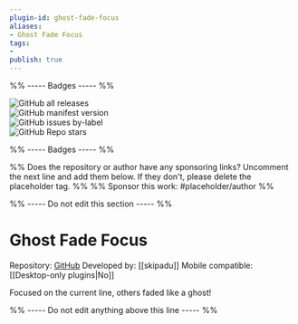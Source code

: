 ```yaml
---
plugin-id: ghost-fade-focus
aliases:
- Ghost Fade Focus
tags: 
- 
publish: true
---
```


%% ----- Badges ----- %%

![GitHub all releases](https://img.shields.io/github/downloads/skipadu/obsidian-ghost-fade-focus/total?color=573E7A&logo=github&style=for-the-badge)   
![GitHub manifest version](https://img.shields.io/github/manifest-json/v/skipadu/obsidian-ghost-fade-focus?color=573E7A&logo=github&style=for-the-badge)   
![GitHub issues by-label](https://img.shields.io/github/issues/skipadu/obsidian-ghost-fade-focus/help%20wanted?color=573E7A&logo=github&style=for-the-badge)   
![GitHub Repo stars](https://img.shields.io/github/stars/skipadu/obsidian-ghost-fade-focus?color=573E7A&logo=github&style=for-the-badge)

%% ----- Badges ----- %%

%% Does the repository or author have any sponsoring links? Uncomment the next line and add them below. If they don't, please delete the placeholder tag. %%
%% Sponsor this work: #placeholder/author %%

%% ----- Do not edit this section ----- %%

# Ghost Fade Focus

Repository: [GitHub](https://github.com/skipadu/obsidian-ghost-fade-focus)
Developed by: [[skipadu]]
Mobile compatible: [[Desktop-only plugins|No]]

Focused on the current line, others faded like a ghost!

%% ----- Do not edit anything above this line ----- %% 

